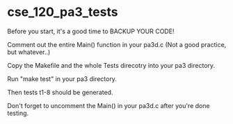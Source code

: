 # cse_120_pa3_tests
Before you start, it's a good time to
BACKUP YOUR CODE!

Comment out the entire Main() function in your pa3d.c (Not a good practice, but whatever..)

Copy the Makefile and the whole Tests direcotry into your pa3 directory.

Run "make test" in your pa3 directory.

Then tests t1-8 should be generated.

Don't forget to uncomment the Main() in your pa3d.c after you're done testing.
